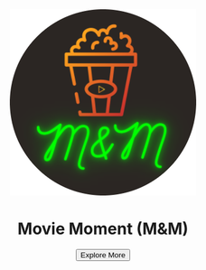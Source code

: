 <!DOCTYPE html>
<html lang="en">
  <!--Head-->
  <head>
    <meta charset="UTF-8" />
    <meta property="og:title" content="Movie Moments">
    <meta property="og:image" content="https://cdn.pixabay.com/photo/2016/05/05/02/37/sunset-1373171__480.jpg">
    <meta name="viewport" content="width=device-width, initial-scale=1, shrink-to-fit=no" />
    <meta http-equiv="x-ua-compatible" content="ie=edge" />
    <!-- Font Awesome -->
    <link href="https://cdnjs.cloudflare.com/ajax/libs/font-awesome/5.15.1/css/all.min.css" rel="stylesheet"/>
    <!-- Google Fonts -->
    <link href="https://fonts.googleapis.com/css?family=Roboto:300,400,500,700&display=swap" rel="stylesheet"/>
    <!--logo-->
    <link rel="icon" href="images/logo.png">
    <!-- MDB -->
    <link href="https://cdnjs.cloudflare.com/ajax/libs/mdb-ui-kit/3.10.1/mdb.min.css" rel="stylesheet" />
    <!--Own Css -->
    <link rel="stylesheet" href="css/main.css">
  </head>
    
  <body>
  <header>
   <div class="p-5 text-center bg-image"> 
   <div class="mask">
   <div class="d-flex justify-content-center align-items-center h-100">
   <div class="text-white">
   <div class="col-md-4">
   <img class="logomain" src="images/logo.png" alt="logo">
   <h1 class="mb-4">Movie Moment (M&M)</h1>
   <button type="button" class="buttonmain">Explore More</button>    
   </div>
   </div>
   </div>
   </div>
   </div>
   <!-- Background image -->
    </header>
  </body>
  <!--/body-->
    <!-- MDB Java scripts-->
    <script type="text/javascript" src="js/mdb.min.js"></script>
    <!-- Custom scripts -->
    <script type="text/javascript"></script>
  </body>
</html>
